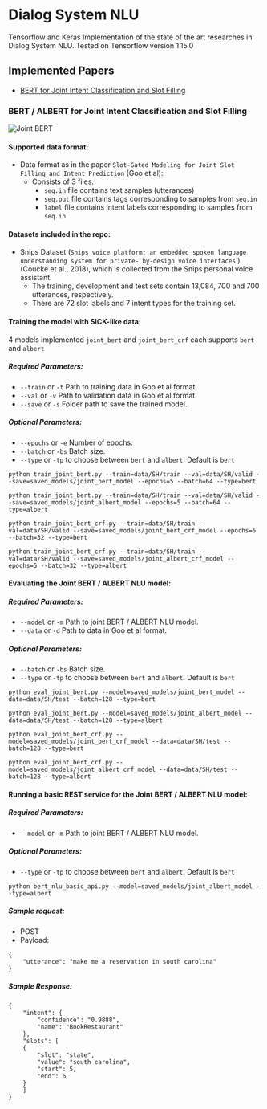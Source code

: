 # Dialog System NLU
Tensorflow and Keras Implementation of the state of the art researches in Dialog System NLU. 
Tested on Tensorflow version 1.15.0


## Implemented Papers

- [BERT for Joint Intent Classification and Slot Filling](https://arxiv.org/abs/1902.10909)
    
### BERT / ALBERT for Joint Intent Classification and Slot Filling

![Joint BERT](img/joint_bert.PNG?)

#### Supported data format:
- Data format as in the paper `Slot-Gated Modeling for Joint Slot Filling and Intent Prediction` (Goo et al):
	- Consists of 3 files:
		- `seq.in` file contains text samples (utterances)
		- `seq.out` file contains tags corresponding to samples from `seq.in`
		- `label` file contains intent labels corresponding to samples from `seq.in`

#### Datasets included in the repo:
- Snips Dataset (`Snips voice platform: an embedded spoken language understanding system for private- by-design voice interfaces` )(Coucke et al., 2018), which is collected from the Snips personal voice assistant. 
	- The training, development and test sets contain 13,084, 700 and 700 utterances, respectively. 
	- There are 72 slot labels and 7 intent types for the training set.

#### Training the model with SICK-like data:
4 models implemented `joint_bert` and `joint_bert_crf` each supports `bert` and `albert`
##### Required Parameters:
- ```--train``` or ```-t``` Path to training data in Goo et al format.
- ```--val``` or ```-v``` Path to validation data in Goo et al format.
- ```--save``` or ```-s``` Folder path to save the trained model.
##### Optional Parameters:
- ```--epochs``` or ```-e``` Number of epochs.
- ```--batch``` or ```-bs``` Batch size.
- ```--type``` or ```-tp``` to choose between `bert` and `albert`. Default is `bert`

```
python train_joint_bert.py --train=data/SH/train --val=data/SH/valid --save=saved_models/joint_bert_model --epochs=5 --batch=64 --type=bert
```

```
python train_joint_bert.py --train=data/SH/train --val=data/SH/valid --save=saved_models/joint_albert_model --epochs=5 --batch=64 --type=albert
```

```
python train_joint_bert_crf.py --train=data/SH/train --val=data/SH/valid --save=saved_models/joint_bert_crf_model --epochs=5 --batch=32 --type=bert
```

```
python train_joint_bert_crf.py --train=data/SH/train --val=data/SH/valid --save=saved_models/joint_albert_crf_model --epochs=5 --batch=32 --type=albert
```


#### Evaluating the Joint BERT / ALBERT NLU model:
##### Required Parameters:
- ```--model``` or ```-m``` Path to joint BERT / ALBERT NLU model.
- ```--data``` or ```-d``` Path to data in Goo et al format.
##### Optional Parameters:
- ```--batch``` or ```-bs``` Batch size.
- ```--type``` or ```-tp``` to choose between `bert` and `albert`. Default is `bert`


```
python eval_joint_bert.py --model=saved_models/joint_bert_model --data=data/SH/test --batch=128 --type=bert
```

```
python eval_joint_bert.py --model=saved_models/joint_albert_model --data=data/SH/test --batch=128 --type=albert
```

```
python eval_joint_bert_crf.py --model=saved_models/joint_bert_crf_model --data=data/SH/test --batch=128 --type=bert
```

```
python eval_joint_bert_crf.py --model=saved_models/joint_albert_crf_model --data=data/SH/test --batch=128 --type=albert
```


#### Running a basic REST service for the Joint BERT / ALBERT NLU model:
##### Required Parameters:
- ```--model``` or ```-m``` Path to joint BERT / ALBERT NLU model.
##### Optional Parameters:
- ```--type``` or ```-tp``` to choose between `bert` and `albert`. Default is `bert`


```
python bert_nlu_basic_api.py --model=saved_models/joint_albert_model --type=albert
```

##### Sample request:
- POST
- Payload: 
```
{
	"utterance": "make me a reservation in south carolina"
}
```

##### Sample Response:
```
{
	"intent": {
		"confidence": "0.9888",
		"name": "BookRestaurant"
	}, 
	"slots": [
	{
		"slot": "state",
		"value": "south carolina",
		"start": 5,
		"end": 6
	}
	]
}
```

